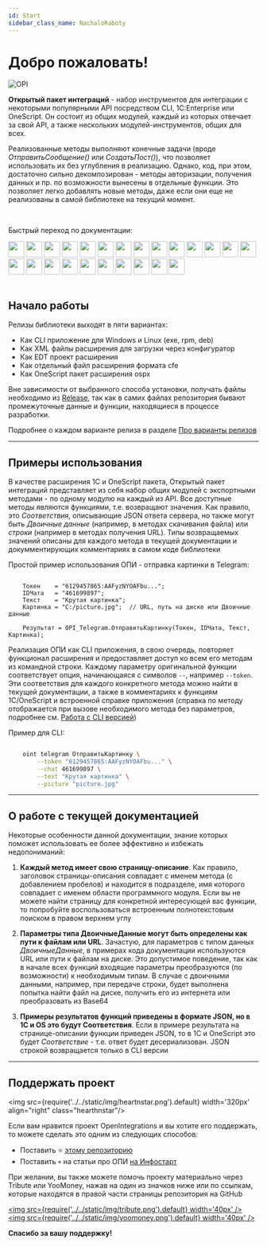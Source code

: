 ```yaml
---
id: Start
sidebar_class_name: NachaloRaboty
---
```


# Добро пожаловать!

![OPI](../../static/img/logo_long.webp)

**Открытый пакет интеграций** - набор инструментов для интеграции с некоторыми популярными API посредством CLI, 1C:Enterprise или OneScript. Он состоит из общих модулей, каждый из которых отвечает за свой API, а также нескольких модулей-инструментов, общих для всех. 

Реализованные методы выполняют конечные задачи (вроде *ОтправитьСообщение()* или *СоздатьПост()*), что позволяет использовать их без углубления в реализацию. Однако, код, при этом, достаточно сильно декомпозирован - методы авторизации, получения данных и пр. по возможности вынесены в отдельные функции. Это позволяет легко добавлять новые методы, даже если они еще не реализованы в самой библиотеке на текущий момент.

<br/>

Быстрый переход по документации:
  <div>
 <a href="/docs/Instructions/Telegram/"><img src={require('../../static/img/APIs/Telegram.png').default} width="32" class="wp_logo"/></a>
 <a href="/docs/Instructions/Bitrix24/"><img src={require('../../static/img/APIs/Bitrix24.png').default} width="32" class="wp_logo"/></a>
 <a href="/docs/Instructions/CDEK/"><img src={require('../../static/img/APIs/CDEK.png').default} width="32" class="wp_logo"/></a>
 <a href="/docs/Instructions/VK/"><img src={require('../../static/img/APIs/VK.png').default} width="32" class="wp_logo"/></a>
 <a href="/docs/Instructions/VKTeams/"><img src={require('../../static/img/APIs/VKTeams.png').default} width="32" class="wp_logo"/></a>
 <a href="/docs/Instructions/Viber/"><img src={require('../../static/img/APIs/Viber.png').default} width="32" class="wp_logo"/></a>
 <a href="/docs/Instructions/Ozon/"><img src={require('../../static/img/APIs/Ozon.png').default} width="32" class="wp_logo"/></a>
 <a href="/docs/Instructions/GreenAPI/"><img src={require('../../static/img/APIs/GreenAPI.png').default} width="32" class="wp_logo"/></a>
 <a href="/docs/Instructions/S3/"><img src={require('../../static/img/APIs/S3.png').default} width="32" class="wp_logo"/></a>
 <a href="/docs/Instructions/PostgreSQL/"><img src={require('../../static/img/APIs/PostgreSQL.png').default} width="32" class="wp_logo"/></a>
 <a href="/docs/Instructions/SQLite/"><img src={require('../../static/img/APIs/SQLite.png').default} width="32" class="wp_logo"/></a>
 <a href="/docs/Instructions/MySQL/"><img src={require('../../static/img/APIs/MySQL.png').default} width="32" class="wp_logo"/></a>
 <a href="/docs/Instructions/Twitter/"><img src={require('../../static/img/APIs/Twitter.png').default} width="32" class="wp_logo"/></a>
 <a href="/docs/Instructions/Notion/"><img src={require('../../static/img/APIs/Notion.png').default} width="32" class="wp_logo"/></a>
 <a href="/docs/Instructions/YandexDisk/"><img src={require('../../static/img/APIs/YandexDisk.png').default} width="32" class="wp_logo"/></a>
 <a href="/docs/Instructions/GoogleCalendar/"><img src={require('../../static/img/APIs/GoogleCalendar.png').default} width="32" class="wp_logo"/></a>
 <a href="/docs/Instructions/GoogleDrive/"><img src={require('../../static/img/APIs/GoogleDrive.png').default} width="32" class="wp_logo"/></a>
 <a href="/docs/Instructions/GoogleSheets/"><img src={require('../../static/img/APIs/GoogleSheets.png').default} width="32" class="wp_logo"/></a>
 <a href="/docs/Instructions/Slack/"><img src={require('../../static/img/APIs/Slack.png').default} width="32" class="wp_logo"/></a>
 <a href="/docs/Instructions/Airtable/"><img src={require('../../static/img/APIs/Airtable.png').default} width="32" class="wp_logo"/></a>
 <a href="/docs/Instructions/Dropbox/"><img src={require('../../static/img/APIs/Dropbox.png').default} width="32" class="wp_logo"/></a>
 <a href="/docs/Instructions/Neocities/"><img src={require('../../static/img/APIs/Neocities.png').default} width="32" class="wp_logo"/></a>
 <a href="/docs/Instructions/TCP/"><img src={require('../../static/img/APIs/TCP.png').default} width="32" class="wp_logo"/></a>
 <a href="/docs/Instructions/RCON/"><img src={require('../../static/img/APIs/RCON.png').default} width="32" class="wp_logo"/></a>
</div> 

<br/>

## Начало работы

Релизы библиотеки выходят в пяти вариантах: 

- Как CLI приложение для Windows и Linux (exe, rpm, deb)
- Как XML файлы расширения для загрузки через конфигуратор
- Как EDT проект расширения
- Как отдельный файл расширения формата cfe
- Как OneScript пакет расширения ospx

Вне зависимости от выбранного способа установки, получать файлы необходимо из [Release](https://github.com/Bayselonarrend/OpenIntegrations/releases), так как в самих файлах репозитория бывают промежуточные данные и функции, находящиеся в процессе разработки. 

Подробнее о каждом варианте релиза в разделе [Про варианты релизов](/docs/Start/Release-variants)

<hr/>

## Примеры использования

В качестве расширения 1С и OneScript пакета, Открытый пакет интеграций представляет из себя набор общих модулей с экспортными методами - по одному модулю на каждый из API. Все доступные методы являются функциями, т.е. возвращают значения. Как правило, это *Соответствия*, описывающие JSON ответа сервера, но также могут быть *Двоичные данные* (например, в методах скачивания файла) или *строки* (например в методах получения URL). Типы возвращаемых значений описаны для каждого метода в текущей документации и докумментирующих комментариях в самом коде библиотеки

Простой пример использования ОПИ - отправка картинки в Telegram:

```bsl

    Токен    = "6129457865:AAFyzNYOAFbu...";
    IDЧата   = "461699897";
    Текст    = "Крутая картинка";
    Картинка = "C:/picture.jpg";  // URL, путь на диске или Двоичные данные

    Результат = OPI_Telegram.ОтправитьКартинку(Токен, IDЧата, Текст, Картинка);

```

Реализация ОПИ как CLI приложения, в свою очередь, повторяет функционал расширения и предоставляет доступ ко всем его методам из командной строки. Каждому параметру оригинальной функции соответствует опция, начинающаяся с символов `--`, например `--token`. Эти соответствия для каждого конкретного метода можно найти в текущей документации, а также в комментариях к функциям 1С/OneScript и встроенной справке приложения (справка по методу отображается при вызове необходимого метода без параметров, подробнее см. [Работа с CLI версией](/docs/Start/CLI_version))

Пример для CLI:

```bash

    oint telegram ОтправитьКартинку \
        --token "6129457865:AAFyzNYOAFbu..." \
        --chat 461699897 \
        --text "Крутая картинка" \
        --picture "picture.jpg"

```

<hr/>

## О работе с текущей документацией

Некоторые особенности данной документации, знание которых поможет использовать ее более эффективно и избежать недопониманий:

1. **Каждый метод имеет свою страницу-описание**. Как правило, заголовок страницы-описания совпадает с именем метода (с добавлением пробелов) и находится в подразделе, имя которого совпадает с именем области программного модуля. Если вы не можете найти страницу для конкретной интересующей вас функции, то попробуйте воспользоваться встроенным полнотекстовым поиском в правом верхнем углу

2. **Параметры типа ДвоичныеДанные могут быть определены как пути к файлам или URL**. Зачастую, для параметров с типом данных *ДвоичныеДанные*, в примерах кода документации используются URL или пути к файлам на диске. Это допустимое поведение, так как в начале всех функций входящие параметры преобразуются (по возможности) к необходимым типам. В случае с двоичными данными, например, при передаче строки, будет выполнена попытка найти файл на диске, получить его из интернета или преобразовать из Base64

3. **Примеры результатов функций приведены в формате JSON, но в 1С и OS это будут Соответствия**. Если в примере результата на странице-описании функции приведен JSON, то в 1С и OneScript это будет *Соответствие* - т.е. ответ будет десериализован. JSON строкой возвращается только в CLI версии

<hr/>

<div class="theme-admonition theme-admonition-info admonition_node_modules-@docusaurus-theme-classic-lib-theme-Admonition-Layout-styles-module alert alert--info">

## Поддержать проект

<img src={require('../../static/img/heartnstar.png').default} width='320px' align="right" class="hearthnstar"/>

Если вам нравится проект OpenIntegrations и вы хотите его поддержать, то можете сделать это одним из следующих способов:

+ Поставить ⭐ [этому репозиторию](https://github.com/Bayselonarrend/OpenIntegrations)
+ Поставить `+` на статьи про ОПИ [на Инфостарт](https://infostart.ru/profile/1793672/)

При желании, вы также можете помочь проекту материально через Tribute или YooMoney, нажав на один из значков ниже или по ссылкам, которые находятся в правой части страницы репозитория на GitHub

<a href="https://t.me/tribute/app?startapp=dnje"><img src={require('../../static/img/tribute.png').default} width='40px' /></a>
<a href="https://yoomoney.ru/to/4100117914332065"><img src={require('../../static/img/yoomoney.png').default} width='40px' /></a>

**Спасибо за вашу поддержку!**

</div>